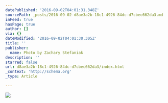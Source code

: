 ```yaml
---
datePublished: '2016-09-02T04:01:31.348Z'
sourcePath: _posts/2016-09-02-d8ae3a2b-18c1-4926-84dc-d7cbec662da3.md
inFeed: true
hasPage: true
author: []
via: {}
dateModified: '2016-09-02T04:01:30.305Z'
title: ''
publisher:
  name: Photo by Zachary Stefaniak
description: ''
starred: false
url: d8ae3a2b-18c1-4926-84dc-d7cbec662da3/index.html
_context: 'http://schema.org'
_type: Article

---
```

![](https://the-grid-user-content.s3-us-west-2.amazonaws.com/27acd3f4-13d7-494e-9002-30a2e43bbfc1.jpg)